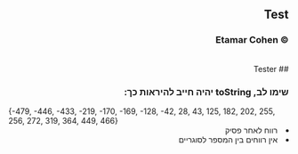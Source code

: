 <div dir="rtl">
  
## Test
### © Etamar Cohen
<br>
## Tester

### שימו לב, toString יהיה חייב להיראות כך:

<div dir="ltr">
{-479, -446, -433, -219, -170, -169, -128, -42, 28, 43, 125, 182, 202, 255, 256, 272, 319, 364, 449, 466} <br>
</div>
<li> רווח לאחר פסיק
<li>  אין רווחים בין המספר לסוגריים

